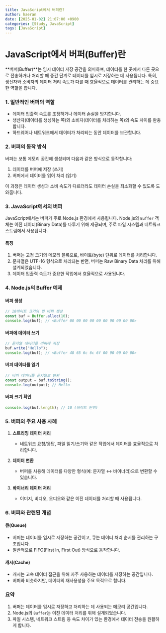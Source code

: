 ```yaml
---
title: JavaScript에서 버퍼란?
author: haeran
date: [2025-01-02] 21:07:00 +0900
categories: [Study, JavaScript]
tags: [JavaScript]
---
```


# JavaScript에서 버퍼(Buffer)란

**버퍼(Buffer)**는 임시 데이터 저장 공간을 의미하며, 데이터를 한 곳에서 다른 곳으로 전송하거나 처리할 때 중간 단계로 데이터를 임시로 저장하는 데 사용됩니다. 특히, 생산자와 소비자의 데이터 처리 속도가 다를 때 효율적으로 데이터를 관리하는 데 중요한 역할을 합니다.

### 1. 일반적인 버퍼의 역할
- 데이터 입출력 속도를 조정하거나 데이터 손실을 방지합니다.
- 생산자(데이터를 생성하는 쪽)와 소비자(데이터를 처리하는 쪽)의 속도 차이를 완충합니다.
- 하드웨어나 네트워크에서 데이터가 처리되는 동안 데이터를 보관합니다.

### 2. 버퍼의 동작 방식
버퍼는 보통 메모리 공간에 생성되며 다음과 같은 방식으로 동작합니다:
1. 데이터를 버퍼에 저장 (쓰기)
2. 버퍼에서 데이터를 읽어 처리 (읽기)

이 과정은 데이터 생성과 소비 속도가 다르더라도 데이터 손실을 최소화할 수 있도록 도와줍니다.

### 3. JavaScript에서의 버퍼
JavaScript에서는 버퍼가 주로 Node.js 환경에서 사용됩니다. Node.js의 `Buffer` 객체는 이진 데이터(Binary Data)를 다루기 위해 제공되며, 주로 파일 시스템과 네트워크 스트림에서 사용됩니다.

#### 특징
1. 버퍼는 고정 크기의 메모리 블록으로, 바이트(byte) 단위로 데이터를 처리합니다.
2. 문자열은 UTF-16 형식으로 처리되는 반면, 버퍼는 Raw Binary Data 처리를 위해 설계되었습니다.
3. 데이터 입출력 속도가 중요한 작업에서 효율적으로 사용됩니다.

### 4. Node.js의 Buffer 예제
#### 버퍼 생성
```javascript
// 10바이트 크기의 빈 버퍼 생성
const buf = Buffer.alloc(10);
console.log(buf); // <Buffer 00 00 00 00 00 00 00 00 00 00>
```

#### 버퍼에 데이터 쓰기
```javascript
// 문자열 데이터를 버퍼에 저장
buf.write("Hello");
console.log(buf); // <Buffer 48 65 6c 6c 6f 00 00 00 00 00>
```

#### 버퍼 데이터를 읽기
```javascript
// 버퍼 데이터를 문자열로 변환
const output = buf.toString();
console.log(output); // Hello
```

#### 버퍼 크기 확인
```javascript
console.log(buf.length); // 10 (바이트 단위)
```

### 5. 버퍼의 주요 사용 사례
1. **스트리밍 데이터 처리**
   - 네트워크 요청/응답, 파일 읽기/쓰기와 같은 작업에서 데이터를 효율적으로 처리합니다.

2. **데이터 변환**
   - 버퍼를 사용해 데이터를 다양한 형식(예: 문자열 ↔ 바이너리)으로 변환할 수 있습니다.

3. **바이너리 데이터 처리**
   - 이미지, 비디오, 오디오와 같은 이진 데이터를 처리할 때 사용됩니다.

### 6. 버퍼와 관련된 개념
#### 큐(Queue)
- 버퍼는 데이터를 임시로 저장하는 공간이고, 큐는 데이터 처리 순서를 관리하는 구조입니다.
- 일반적으로 FIFO(First In, First Out) 방식으로 동작합니다.

#### 캐시(Cache)
- 캐시는 고속 데이터 접근을 위해 자주 사용하는 데이터를 저장하는 공간입니다.
- 버퍼와 비슷하지만, 데이터의 재사용성을 주요 목적으로 합니다.

### 요약
1. 버퍼는 데이터를 임시로 저장하고 처리하는 데 사용되는 메모리 공간입니다.
2. Node.js의 `Buffer`는 이진 데이터 처리를 위해 설계되었습니다.
3. 파일 시스템, 네트워크 스트림 등 속도 차이가 있는 환경에서 데이터 전송을 원활하게 합니다.
